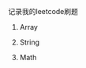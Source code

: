 <!--
 * @LastEditors: panda_liu
 * @LastEditTime: 2020-07-22 21:13:26
 * @FilePath: \yunniubaoc:\Users\23163\Desktop\web\leetcode\README.md
 * @Description: add some description
--> 
记录我的leetcode刷题

1. Array

2. String

3. Math